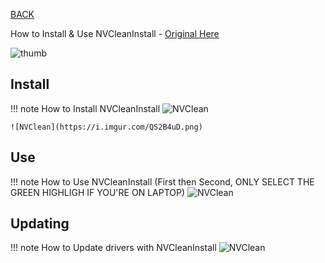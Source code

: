 [BACK](..)

How to Install & Use NVCleanInstall - [Original Here](https://rentry.co/NVCleanInstall)

![thumb](https://static.techspot.com/images2/downloads/topdownload/2020/04/2020-04-03-ts3_thumbs-0a5.png)

## Install
!!! note How to Install NVCleanInstall
	![NVClean](https://i.imgur.com/1uDABtT.png)

	![NVClean](https://i.imgur.com/QS2B4uD.png)

## Use
!!! note How to Use NVCleanInstall (First then Second, ONLY SELECT THE GREEN HIGHLIGH IF YOU'RE ON LAPTOP)
	![NVClean](https://i.imgur.com/0T9T8ny.png)

## Updating
!!! note How to Update drivers with NVCleanInstall
	![NVClean](https://i.imgur.com/Ecz8hVx.png)